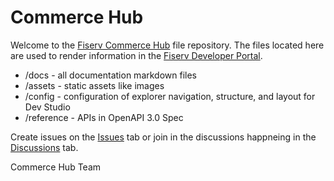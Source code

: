 # Commerce Hub

Welcome to the [Fiserv Commerce Hub](https://developer.fiserv.com/product/CommerceHub) file repository. The files located here are used to render information in the [Fiserv Developer Portal](https://developer.fiserv.com).

- /docs - all documentation markdown files
- /assets - static assets like images
- /config - configuration of explorer navigation, structure, and layout for Dev Studio
- /reference - APIs in OpenAPI 3.0 Spec

Create issues on the [Issues](https://github.com/fiserv/support/issues) tab or join in the discussions happneing in the [Discussions](https://github.com/fiserv/support/discussions) tab.

Commerce Hub Team

